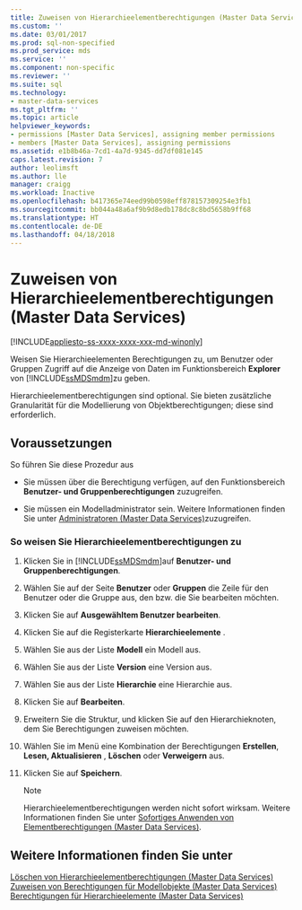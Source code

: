 ```yaml
---
title: Zuweisen von Hierarchieelementberechtigungen (Master Data Services) | Microsoft-Dokumentation
ms.custom: ''
ms.date: 03/01/2017
ms.prod: sql-non-specified
ms.prod_service: mds
ms.service: ''
ms.component: non-specific
ms.reviewer: ''
ms.suite: sql
ms.technology:
- master-data-services
ms.tgt_pltfrm: ''
ms.topic: article
helpviewer_keywords:
- permissions [Master Data Services], assigning member permissions
- members [Master Data Services], assigning permissions
ms.assetid: e1b8b46a-7cd1-4a7d-9345-dd7df081e145
caps.latest.revision: 7
author: leolimsft
ms.author: lle
manager: craigg
ms.workload: Inactive
ms.openlocfilehash: b417365e74eed99b0598eff878157309254e3fb1
ms.sourcegitcommit: bb044a48a6af9b9d8edb178dc8c8bd5658b9ff68
ms.translationtype: HT
ms.contentlocale: de-DE
ms.lasthandoff: 04/18/2018
---
```

# <a name="assign-hierarchy-member-permissions-master-data-services"></a>Zuweisen von Hierarchieelementberechtigungen (Master Data Services)

[!INCLUDE[appliesto-ss-xxxx-xxxx-xxx-md-winonly](../includes/appliesto-ss-xxxx-xxxx-xxx-md-winonly.md)]

  Weisen Sie Hierarchieelementen Berechtigungen zu, um Benutzer oder Gruppen Zugriff auf die Anzeige von Daten im Funktionsbereich **Explorer** von [!INCLUDE[ssMDSmdm](../includes/ssmdsmdm-md.md)]zu geben.  
  
 Hierarchieelementberechtigungen sind optional. Sie bieten zusätzliche Granularität für die Modellierung von Objektberechtigungen; diese sind erforderlich.  
  
## <a name="prerequisites"></a>Voraussetzungen  
 So führen Sie diese Prozedur aus  
  
-   Sie müssen über die Berechtigung verfügen, auf den Funktionsbereich **Benutzer- und Gruppenberechtigungen** zuzugreifen.  
  
-   Sie müssen ein Modelladministrator sein. Weitere Informationen finden Sie unter [Administratoren &#40;Master Data Services&#41;](../master-data-services/administrators-master-data-services.md)zuzugreifen.  
  
### <a name="to-assign-hierarchy-member-permissions"></a>So weisen Sie Hierarchieelementberechtigungen zu  
  
1.  Klicken Sie in [!INCLUDE[ssMDSmdm](../includes/ssmdsmdm-md.md)]auf **Benutzer- und Gruppenberechtigungen**.  
  
2.  Wählen Sie auf der Seite **Benutzer** oder **Gruppen** die Zeile für den Benutzer oder die Gruppe aus, den bzw. die Sie bearbeiten möchten.  
  
3.  Klicken Sie auf **Ausgewähltem Benutzer bearbeiten**.  
  
4.  Klicken Sie auf die Registerkarte **Hierarchieelemente** .  
  
5.  Wählen Sie aus der Liste **Modell** ein Modell aus.  
  
6.  Wählen Sie aus der Liste **Version** eine Version aus.  
  
7.  Wählen Sie aus der Liste **Hierarchie** eine Hierarchie aus.  
  
8.  Klicken Sie auf **Bearbeiten**.  
  
9. Erweitern Sie die Struktur, und klicken Sie auf den Hierarchieknoten, dem Sie Berechtigungen zuweisen möchten.  
  
10. Wählen Sie im Menü eine Kombination der Berechtigungen **Erstellen**, **Lesen, Aktualisieren** , **Löschen** oder **Verweigern** aus.  
  
11. Klicken Sie auf **Speichern**.  
  
    > [!NOTE]  
    >  Hierarchieelementberechtigungen werden nicht sofort wirksam. Weitere Informationen finden Sie unter [Sofortiges Anwenden von Elementberechtigungen &#40;Master Data Services&#41;](../master-data-services/immediately-apply-member-permissions-master-data-services.md).  
  
## <a name="see-also"></a>Weitere Informationen finden Sie unter  
 [Löschen von Hierarchieelementberechtigungen &#40;Master Data Services&#41;](../master-data-services/delete-hierarchy-member-permissions-master-data-services.md)   
 [Zuweisen von Berechtigungen für Modellobjekte &#40;Master Data Services&#41;](../master-data-services/assign-model-object-permissions-master-data-services.md)   
 [Berechtigungen für Hierarchieelemente &#40;Master Data Services&#41;](../master-data-services/hierarchy-member-permissions-master-data-services.md)  
  
  

